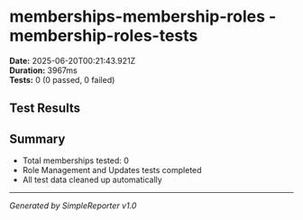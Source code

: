 # memberships-membership-roles - membership-roles-tests

**Date:** 2025-06-20T00:21:43.921Z  
**Duration:** 3967ms  
**Tests:** 0 (0 passed, 0 failed)

## Test Results



## Summary

- Total memberships tested: 0
- Role Management and Updates tests completed
- All test data cleaned up automatically

---
*Generated by SimpleReporter v1.0*
